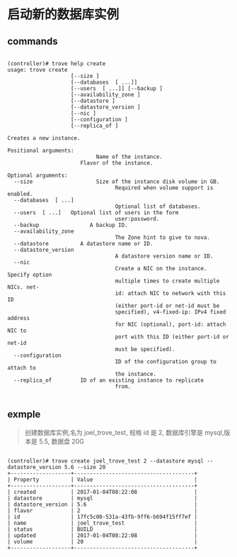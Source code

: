 # 启动新的数据库实例

## commands
<pre><code>
(controller)# trove help create     
usage: trove create <name> <flavor_id>
                    [--size <size>]
                    [--databases <databases> [<databases> ...]]
                    [--users <users> [<users> ...]] [--backup <backup>]
                    [--availability_zone <availability_zone>]
                    [--datastore <datastore>]
                    [--datastore_version <datastore_version>]
                    [--nic <net-id=net-uuid,v4-fixed-ip=ip-addr,port-id=port-uuid>]
                    [--configuration <configuration>]
                    [--replica_of <source_id>]

Creates a new instance.

Positional arguments:
  <name>                          Name of the instance.
  <flavor_id>                     Flavor of the instance.

Optional arguments:
  --size <size>                   Size of the instance disk volume in GB.
                                  Required when volume support is enabled.
  --databases <databases> [<databases> ...]
                                  Optional list of databases.
  --users <users> [<users> ...]   Optional list of users in the form
                                  user:password.
  --backup <backup>               A backup ID.
  --availability_zone <availability_zone>
                                  The Zone hint to give to nova.
  --datastore <datastore>         A datastore name or ID.
  --datastore_version <datastore_version>
                                  A datastore version name or ID.
  --nic <net-id=net-uuid,v4-fixed-ip=ip-addr,port-id=port-uuid>
                                  Create a NIC on the instance. Specify option
                                  multiple times to create multiple NICs. net-
                                  id: attach NIC to network with this ID
                                  (either port-id or net-id must be
                                  specified), v4-fixed-ip: IPv4 fixed address
                                  for NIC (optional), port-id: attach NIC to
                                  port with this ID (either port-id or net-id
                                  must be specified).
  --configuration <configuration>
                                  ID of the configuration group to attach to
                                  the instance.
  --replica_of <source_id>        ID of an existing instance to replicate
                                  from.

</code></pre>

## exmple
> 创建数据库实例,名为 joel_trove_test, 规格 id 是 2, 数据库引擎是 mysql,版本是 5.5, 数据盘 20G

<pre><code>
(controller)# trove create joel_trove_test 2 --datastore mysql --datastore_version 5.6 --size 20
+-------------------+--------------------------------------+
| Property          | Value                                |
+-------------------+--------------------------------------+
| created           | 2017-01-04T08:22:08                  |
| datastore         | mysql                                |
| datastore_version | 5.6                                  |
| flavor            | 2                                    |
| id                | 17fc5c00-531a-43fb-9ff6-b694f15ff7ef |
| name              | joel_trove_test                      |
| status            | BUILD                                |
| updated           | 2017-01-04T08:22:08                  |
| volume            | 20                                   |
+-------------------+--------------------------------------+
</code></pre>
